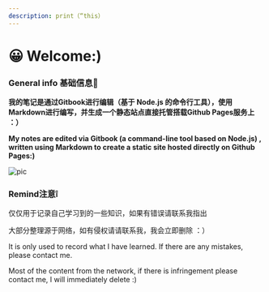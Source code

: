 ```yaml
---
description: print（“this）
---
```


# 😀 Welcome:)

### General info 基础信息📝

**我的笔记是通过Gitbook进行编辑（基于 Node.js 的命令行工具），使用 Markdown进行编写，并生成一个静态站点直接托管搭载Github Pages服务上 ：）**

**My notes are edited via Gitbook (a command-line tool based on Node.js) , written using Markdown to create a static site hosted directly on Github Pages:)**

![pic](https://www.thecoderpedia.com/wp-content/uploads/2020/06/Programming-Memes-Programmer-while-sleeping.jpg?x34900)

### Remind注意❕

仅仅用于记录自己学习到的一些知识，如果有错误请联系我指出

大部分整理源于网络，如有侵权请请联系我，我会立即删除 ：）

It is only used to record what I have learned. If there are any mistakes, please contact me.

Most of the content from the network, if there is infringement please contact me, I will immediately delete :)
